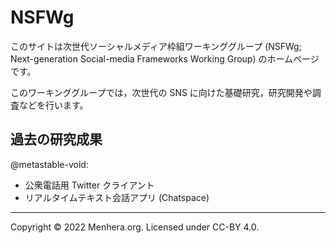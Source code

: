 # NSFWg

このサイトは次世代ソーシャルメディア枠組ワーキンググループ (NSFWg; Next-generation Social-media Frameworks Working Group) のホームページです。

このワーキンググループでは，次世代の SNS に向けた基礎研究，研究開発や調査などを行います。

## 過去の研究成果

@metastable-void:

- 公衆電話用 Twitter クライアント
- リアルタイムテキスト会話アプリ (Chatspace)

------

Copyright &copy; 2022 Menhera.org. Licensed under CC-BY 4.0.
